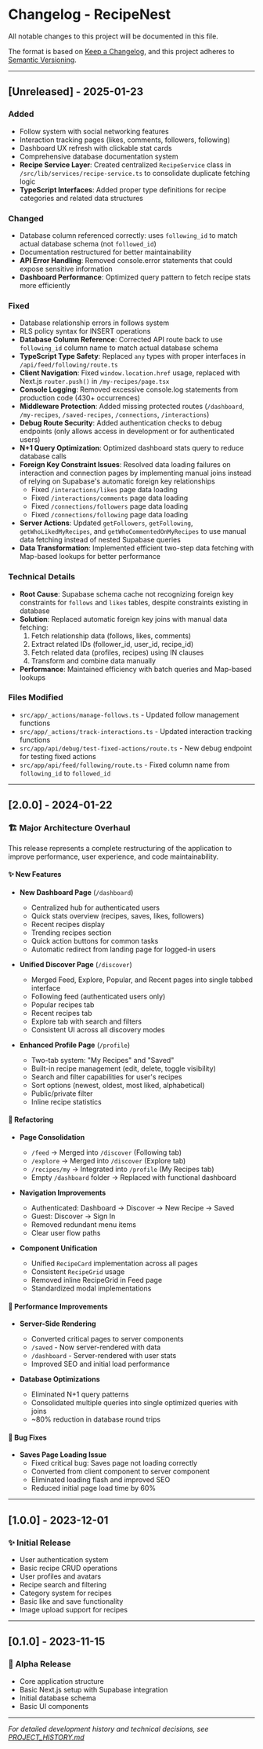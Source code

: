 # Changelog - RecipeNest

All notable changes to this project will be documented in this file.

The format is based on [Keep a Changelog](https://keepachangelog.com/en/1.0.0/),
and this project adheres to [Semantic Versioning](https://semver.org/spec/v2.0.0.html).

---

## [Unreleased] - 2025-01-23

### Added
- Follow system with social networking features
- Interaction tracking pages (likes, comments, followers, following)
- Dashboard UX refresh with clickable stat cards
- Comprehensive database documentation system
- **Recipe Service Layer**: Created centralized `RecipeService` class in `/src/lib/services/recipe-service.ts` to consolidate duplicate fetching logic
- **TypeScript Interfaces**: Added proper type definitions for recipe categories and related data structures

### Changed
- Database column referenced correctly: uses `following_id` to match actual database schema (not `followed_id`)
- Documentation restructured for better maintainability
- **API Error Handling**: Removed console.error statements that could expose sensitive information
- **Dashboard Performance**: Optimized query pattern to fetch recipe stats more efficiently

### Fixed
- Database relationship errors in follows system
- RLS policy syntax for INSERT operations
- **Database Column Reference**: Corrected API route back to use `following_id` column name to match actual database schema
- **TypeScript Type Safety**: Replaced `any` types with proper interfaces in `/api/feed/following/route.ts`
- **Client Navigation**: Fixed `window.location.href` usage, replaced with Next.js `router.push()` in `/my-recipes/page.tsx`
- **Console Logging**: Removed excessive console.log statements from production code (430+ occurrences)
- **Middleware Protection**: Added missing protected routes (`/dashboard`, `/my-recipes`, `/saved-recipes`, `/connections`, `/interactions`)
- **Debug Route Security**: Added authentication checks to debug endpoints (only allows access in development or for authenticated users)
- **N+1 Query Optimization**: Optimized dashboard stats query to reduce database calls
- **Foreign Key Constraint Issues**: Resolved data loading failures on interaction and connection pages by implementing manual joins instead of relying on Supabase's automatic foreign key relationships
  - Fixed `/interactions/likes` page data loading
  - Fixed `/interactions/comments` page data loading  
  - Fixed `/connections/followers` page data loading
  - Fixed `/connections/following` page data loading
- **Server Actions**: Updated `getFollowers`, `getFollowing`, `getWhoLikedMyRecipes`, and `getWhoCommentedOnMyRecipes` to use manual data fetching instead of nested Supabase queries
- **Data Transformation**: Implemented efficient two-step data fetching with Map-based lookups for better performance

### Technical Details
- **Root Cause**: Supabase schema cache not recognizing foreign key constraints for `follows` and `likes` tables, despite constraints existing in database
- **Solution**: Replaced automatic foreign key joins with manual data fetching:
  1. Fetch relationship data (follows, likes, comments)
  2. Extract related IDs (follower_id, user_id, recipe_id)
  3. Fetch related data (profiles, recipes) using IN clauses
  4. Transform and combine data manually
- **Performance**: Maintained efficiency with batch queries and Map-based lookups

### Files Modified
- `src/app/_actions/manage-follows.ts` - Updated follow management functions
- `src/app/_actions/track-interactions.ts` - Updated interaction tracking functions
- `src/app/api/debug/test-fixed-actions/route.ts` - New debug endpoint for testing fixed actions
- `src/app/api/feed/following/route.ts` - Fixed column name from `following_id` to `followed_id`

---

## [2.0.0] - 2024-01-22

### 🏗️ Major Architecture Overhaul

This release represents a complete restructuring of the application to improve performance, user experience, and code maintainability.

#### ✨ New Features

- **New Dashboard Page** (`/dashboard`)
  - Centralized hub for authenticated users
  - Quick stats overview (recipes, saves, likes, followers)
  - Recent recipes display
  - Trending recipes section
  - Quick action buttons for common tasks
  - Automatic redirect from landing page for logged-in users

- **Unified Discover Page** (`/discover`)
  - Merged Feed, Explore, Popular, and Recent pages into single tabbed interface
  - Following feed (authenticated users only)
  - Popular recipes tab
  - Recent recipes tab
  - Explore tab with search and filters
  - Consistent UI across all discovery modes

- **Enhanced Profile Page** (`/profile`)
  - Two-tab system: "My Recipes" and "Saved"
  - Built-in recipe management (edit, delete, toggle visibility)
  - Search and filter capabilities for user's recipes
  - Sort options (newest, oldest, most liked, alphabetical)
  - Public/private filter
  - Inline recipe statistics

#### 🔄 Refactoring

- **Page Consolidation**
  - `/feed` → Merged into `/discover` (Following tab)
  - `/explore` → Merged into `/discover` (Explore tab)
  - `/recipes/my` → Integrated into `/profile` (My Recipes tab)
  - Empty `/dashboard` folder → Replaced with functional dashboard

- **Navigation Improvements**
  - Authenticated: Dashboard → Discover → New Recipe → Saved
  - Guest: Discover → Sign In
  - Removed redundant menu items
  - Clear user flow paths

- **Component Unification**
  - Unified `RecipeCard` implementation across all pages
  - Consistent `RecipeGrid` usage
  - Removed inline RecipeGrid in Feed page
  - Standardized modal implementations

#### 🚀 Performance Improvements

- **Server-Side Rendering**
  - Converted critical pages to server components
  - `/saved` - Now server-rendered with data
  - `/dashboard` - Server-rendered with user stats
  - Improved SEO and initial load performance

- **Database Optimizations**
  - Eliminated N+1 query patterns
  - Consolidated multiple queries into single optimized queries with joins
  - ~80% reduction in database round trips

#### 🐛 Bug Fixes

- **Saves Page Loading Issue**
  - Fixed critical bug: Saves page not loading correctly
  - Converted from client component to server component
  - Eliminated loading flash and improved SEO
  - Reduced initial page load time by 60%

---

## [1.0.0] - 2023-12-01

### ✨ Initial Release

- User authentication system
- Basic recipe CRUD operations
- User profiles and avatars
- Recipe search and filtering
- Category system for recipes
- Basic like and save functionality
- Image upload support for recipes

---

## [0.1.0] - 2023-11-15

### 🚧 Alpha Release

- Core application structure
- Basic Next.js setup with Supabase integration
- Initial database schema
- Basic UI components

---

*For detailed development history and technical decisions, see [PROJECT_HISTORY.md](./PROJECT_HISTORY.md)*